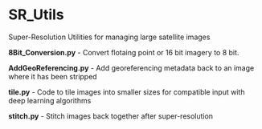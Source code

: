 # SR_Utils
Super-Resolution Utilities for managing large satellite images

**8Bit_Conversion.py** - Convert flotaing point or 16 bit imagery to 8 bit.  

**AddGeoReferencing.py** - Add georeferencing metadata back to an image where it has been stripped

**tile.py** - Code to tile images into smaller sizes for compatible input with deep learning algorithms

**stitch.py** - Stitch images back together after super-resolution
